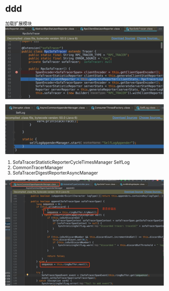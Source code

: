 # ddd



加载扩展模块 
![](../images/15338744885230.jpg)




![](../images/15338742838553.jpg)




1. SofaTracerStatisticReporterCycleTimesManager   SelfLog
2. CommonTracerManager
3. SofaTracerDigestReporterAsyncManager




![](../images/15338813919582.jpg)


